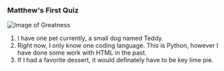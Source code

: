 ### **Matthew's First Quiz**

![Image of Greatness](http://blogs.luc.edu/uao/files/2015/11/FIRST.jpg)

1. I have one pet currently, a small dog named Teddy.
1. Right now, I only know one coding language. This is Python, however I have done some work with HTML in the past.
1. If I had a favorite dessert, it would definately have to be key lime pie.

